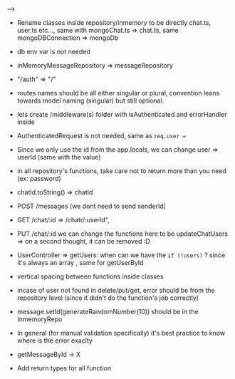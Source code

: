 <!-- folder structure
-Model->  class
-repository (db) -> abstract class (inMemory - mongodb)
-controller -> js logic for the routes (usually one liner + validation)
-routes -> req res related logic (invoke controller)
* (dry) for the route name & middleware
-middleware (isAuthenticated) should apply to all routes except /auth
-utils -> verifyToken()
-mongoose schema (inside /repository/mongodb)
? how to pass the data from middleware to functions
<!-- abstract crud users -->

-->

- Rename classes inside repository/inmemory to be directly chat.ts, user.ts etc..., same with mongoChat.ts => chat.ts, same mongoDBConnection => mongoDb
- db env var is not needed
- inMemoryMessageRepository => messageRepository
- "/auth" => "/"
- routes names should be all either singular or plural, convention leans towards model naming (singular) but still optional.
- lets create /middleware(s) folder with isAuthenticated and errorHandler inside
- AuthenticatedRequest is not needed, same as `req.user = `
- Since we only use the id from the app.locals, we can change user => userId (same with the value)
- in all repository's functions, take care not to return more than you need (ex: password)
- chatId.toString() => chatId
- POST /messages (we dont need to send senderId)
- GET /chat/:id => /chatr/:userId",
- PUT /chat/:id we can change the functions here to be updateChatUsers => on a second thought, it can be removed :D
- UserController => getUsers: when can we have the `if (!users)` ? since it's always an array , same for getUserById
- vertical spacing between functions inside classes
- incase of user not found in delete/put/get, error should be from the repository level (since it didn't do the function's job correctly)
- message.setId(generateRandomNumber(10)) should be in the InmemoryRepo
- In general (for manual validation specifically) it's best practice to know where is the error exaclty
- getMessageById -> X

- Add return types for all function
